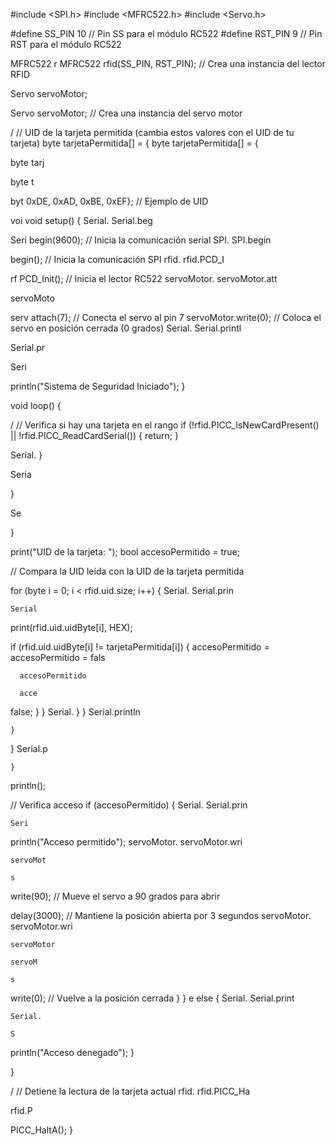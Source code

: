 #include <SPI.h>
#include <MFRC522.h>
#include <Servo.h>

#define SS_PIN 10      // Pin SS para el módulo RC522
#define RST_PIN 9      // Pin RST para el módulo RC522

MFRC522 r
MFRC522 rfid(SS_PIN, RST_PIN);  // Crea una instancia del lector RFID

Servo servoMotor;  

Servo servoMotor;
// Crea una instancia del servo motor



/
// UID de la tarjeta permitida (cambia estos valores con el UID de tu tarjeta)
byte tarjetaPermitida[] = {
byte tarjetaPermitida[] = {

byte tarj

byte t

byt
0xDE, 0xAD, 0xBE, 0xEF};  // Ejemplo de UID



voi
void setup() {
  Serial.
  Serial.beg

  Seri
begin(9600);      // Inicia la comunicación serial
  SPI.
  SPI.begin

 
begin();             // Inicia la comunicación SPI
  rfid.
  rfid.PCD_I

  rf
PCD_Init();         // Inicia el lector RC522
  servoMotor.
  servoMotor.att

  servoMoto

  serv
attach(7);    // Conecta el servo al pin 7
  servoMotor.write(0);     // Coloca el servo en posición cerrada (0 grados)
  Serial.
  Serial.printl

  Serial.pr

  Seri

 
println("Sistema de Seguridad Iniciado");
}

void loop() {
  
  /
// Verifica si hay una tarjeta en el rango
  if (!rfid.PICC_IsNewCardPresent() || !rfid.PICC_ReadCardSerial()) {
    return;
  }

  Serial.
  }

  Seria

  }

  Se

  }

 
print("UID de la tarjeta: ");
  bool accesoPermitido = true;

  // Compara la UID leída con la UID de la tarjeta permitida
  
 
for (byte i = 0; i < rfid.uid.size; i++) {
    Serial.
    Serial.prin

    Serial
print(rfid.uid.uidByte[i], HEX);
    
   
if (rfid.uid.uidByte[i] != tarjetaPermitida[i]) {
      accesoPermitido = 
      accesoPermitido = fals

      accesoPermitido

      acce

      

  
false;
    }
  }
  Serial.
    }
  }
  Serial.println

    }
  }
  Serial.p

    }
  

   
println();

  

 
// Verifica acceso
  if (accesoPermitido) {
    Serial.
    Serial.prin

    Seri

 
println("Acceso permitido");
    servoMotor.
    servoMotor.wri

    servoMot

    s
write(90);  // Mueve el servo a 90 grados para abrir
    
  
delay(3000);           // Mantiene la posición abierta por 3 segundos
    servoMotor.
    servoMotor.wri

    servoMotor

    servoM

    s
write(0);   // Vuelve a la posición cerrada
  } 
  } e
else {
    Serial.
    Serial.print

    Serial.

    S
println("Acceso denegado");
  }

  
  }

  /
// Detiene la lectura de la tarjeta actual
  rfid.
  rfid.PICC_Ha

  rfid.P

  
PICC_HaltA();
}
